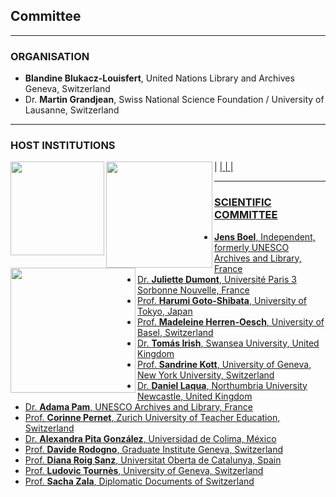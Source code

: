 ## Committee

---

### ORGANISATION

* **Blandine Blukacz-Louisfert**, United Nations Library and Archives Geneva, Switzerland
* Dr. **Martin Grandjean**, Swiss National Science Foundation / University of Lausanne, Switzerland

---

### HOST INSTITUTIONS

| <a href="https://www.unil.ch/hist/home.html"><img src="https://raw.githubusercontent.com/grandjeanmartin/intellectualcooperation/gh-pages/images/UNIL_hist.png" width="150" align="left"> | <a href="https://www.ungeneva.org/en/knowledge/archives"><img src="https://raw.githubusercontent.com/grandjeanmartin/intellectualcooperation/gh-pages/images/UNOG_library_archives.jpg" width="170" align="left"> | <a href="http://www.snf.ch/en/Pages/default.aspx"><img src="https://raw.githubusercontent.com/grandjeanmartin/intellectualcooperation/gh-pages/images/SwissNationalScienceFoundation2021.png" width="200" align="left"> |

---

### SCIENTIFIC COMMITTEE
* **Jens Boel**, Independent, formerly UNESCO Archives and Library, France
* Dr. **Juliette Dumont**, Université Paris 3 Sorbonne Nouvelle, France
* Prof. **Harumi Goto-Shibata**, University of Tokyo, Japan
* Prof. **Madeleine Herren-Oesch**, University of Basel, Switzerland
* Dr. **Tomás Irish**, Swansea University, United Kingdom
* Prof. **Sandrine Kott**, University of Geneva, New York University, Switzerland
* Dr. **Daniel Laqua**, Northumbria University Newcastle, United Kingdom
* Dr. **Adama Pam**, UNESCO Archives and Library, France
* Prof. **Corinne Pernet**, Zurich University of Teacher Education, Switzerland
* Dr. **Alexandra Pita González**, Universidad de Colima, México
* Prof. **Davide Rodogno**, Graduate Institute Geneva, Switzerland
* Prof. **Diana Roig Sanz**, Universitat Oberta de Catalunya, Spain
* Prof. **Ludovic Tournès**, University of Geneva, Switzerland
* Prof. **Sacha Zala**, Diplomatic Documents of Switzerland
